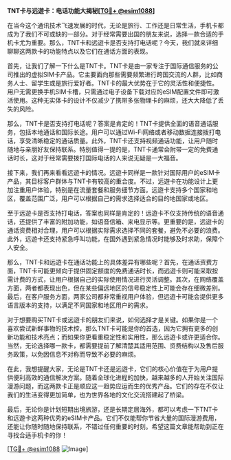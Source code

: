 **TNT卡与远遊卡：电话功能大揭秘[[TG💪+ @esim1088](https://t.me/s/esim1088)]**

在当今这个通讯技术飞速发展的时代，无论是旅行、工作还是日常生活，手机卡都成为了我们不可或缺的一部分。对于经常需要出国的朋友来说，选择一款合适的手机卡尤为重要。那么，TNT卡和远遊卡是否支持打电话呢？今天，我们就来详细聊聊这两款卡的功能特点以及它们在通话方面的表现。

首先，让我们了解一下什么是TNT卡。TNT卡是由一家专注于国际通信服务的公司推出的虚拟SIM卡产品。它主要面向那些需要频繁进行跨国交流的人群，比如商务人士、留学生或是旅行爱好者。TNT卡的最大优势在于它的灵活性和便捷性。用户无需更换手机SIM卡槽，只需通过电子设备下载对应的eSIM配置文件即可激活使用。这种无实体卡的设计不仅减少了携带多张物理卡的麻烦，还大大降低了丢失的风险。

那么，TNT卡是否支持打电话呢？答案是肯定的！TNT卡提供全面的语音通话服务，包括本地通话和国际长途。用户可以通过Wi-Fi网络或者移动数据连接拨打电话，享受清晰稳定的通话质量。此外，TNT卡还支持视频通话功能，让用户随时随地与亲朋好友保持联系。特别值得一提的是，TNT卡通常会附带一定的免费通话时长，这对于经常需要拨打国际电话的人来说无疑是一大福音。

接下来，我们再来看看远遊卡的情况。远遊卡同样是一款针对国际用户的eSIM卡产品，其目标客户群体与TNT卡有较高的重合度。不过，远遊卡在功能设计上更加注重用户体验，特别是在流量套餐和服务细节方面。远遊卡支持多个国家和地区，覆盖范围广泛，用户可以根据自己的需求选择适合的目的地国家或地区。

至于远遊卡是否支持打电话，答案也同样是肯定的！远遊卡不仅支持传统的语音通话，还提供了丰富的附加功能，如语音信箱、来电显示等。更重要的是，远遊卡的通话资费相对合理，用户可以根据实际需求选择不同的套餐，避免不必要的浪费。此外，远遊卡还支持紧急呼叫功能，在国外遇到紧急情况时能够及时求助，保障个人安全。

那么，TNT卡和远遊卡在通话功能上的具体差异有哪些呢？首先，在通话资费方面，TNT卡可能更倾向于提供固定额度的免费通话时长，而远遊卡则可能采取按需计费的方式，让用户根据自己的实际使用情况进行灵活调整。其次，在网络覆盖方面，两者都表现出色，但在某些偏远地区的信号稳定性上可能会存在细微差别。最后，在客户服务方面，两家公司都非常重视用户体验，但远遊卡可能会提供更多语言版本的支持，以满足不同国家和地区用户的需求。

对于想要购买TNT卡或远遊卡的朋友们来说，如何选择才是关键。如果你是一个喜欢尝试新鲜事物的技术控，那么TNT卡可能是你的首选，因为它拥有更多的创新功能和技术亮点；而如果你更看重稳定性和实用性，那么远遊卡或许更适合你。当然，无论选择哪一款卡，都需要提前了解清楚其适用范围、资费结构以及售后服务政策，以免因信息不对称而导致不必要的麻烦。

在此，我想提醒大家，无论是TNT卡还是远遊卡，它们的核心价值在于为用户提供便利高效的通信解决方案。随着全球化进程的加快，越来越多的人开始关注国际漫游问题，而这两款卡正是顺应这一趋势应运而生的优秀产品。它们的存在不仅让我们的生活变得更加简单，也为世界各地的文化交流搭建起了桥梁。

最后，无论你是计划短期出境旅游，还是长期定居海外，都可以考虑一下TNT卡和远遊卡这两种优秀的eSIM卡产品。它们不仅能帮你节省大量的国际漫游费用，还能让你随时随地保持联系，不错过任何重要的时刻。希望这篇文章能帮助到正在寻找合适手机卡的你！

[[TG💪+ @esim1088](https://t.me/s/esim1088) ![Image](https://i.postimg.cc/4NQfJmqS/Snipaste-2025-05-13-00-14-12.png)]